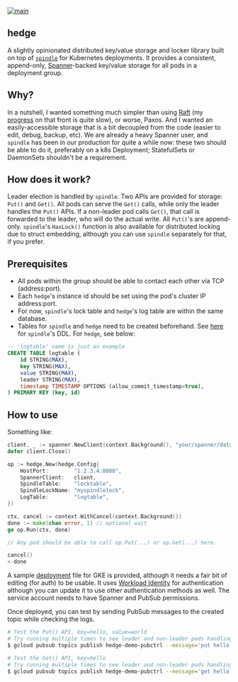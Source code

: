 [![main](https://github.com/flowerinthenight/hedge/actions/workflows/main.yml/badge.svg)](https://github.com/flowerinthenight/hedge/actions/workflows/main.yml)

## hedge
A slightly opinionated distributed key/value storage and locker library built on top of [`spindle`](https://github.com/flowerinthenight/spindle) for Kubernetes deployments. It provides a consistent, append-only, [Spanner](https://cloud.google.com/spanner)-backed key/value storage for all pods in a deployment group.

## Why?
In a nutshell, I wanted something much simpler than using [Raft](https://raft.github.io/) (my [progress](https://github.com/flowerinthenight/testqrm) on that front is quite slow), or worse, Paxos. And I wanted an easily-accessible storage that is a bit decoupled from the code (easier to edit, debug, backup, etc). We are already a heavy Spanner user, and `spindle` has been in our production for quite a while now: these two should be able to do it, preferably on a k8s Deployment; StatefulSets or DaemonSets shouldn't be a requirement.

## How does it work?
Leader election is handled by `spindle`. Two APIs are provided for storage: `Put()` and `Get()`. All pods can serve the `Get()` calls, while only the leader handles the `Put()` APIs. If a non-leader pod calls `Get()`, that call is forwarded to the leader, who will do the actual write. All `Put()`'s are append-only. `spindle`'s `HasLock()` function is also available for distributed locking due to struct embedding, although you can use `spindle` separately for that, if you prefer.

## Prerequisites
* All pods within the group should be able to contact each other via TCP (address:port).
* Each `hedge`'s instance id should be set using the pod's cluster IP address:port.
* For now, `spindle`'s lock table and `hedge`'s log table are within the same database.
* Tables for `spindle` and `hedge` need to be created beforehand. See [here](https://github.com/flowerinthenight/spindle#usage) for `spindle`'s DDL. For `hedge`, see below:

```sql
-- 'logtable' name is just an example
CREATE TABLE logtable (
    id STRING(MAX),
    key STRING(MAX),
    value STRING(MAX),
    leader STRING(MAX),
    timestamp TIMESTAMP OPTIONS (allow_commit_timestamp=true),
) PRIMARY KEY (key, id)
```

## How to use
Something like:
```go
client, _ := spanner.NewClient(context.Background(), "your/spanner/database")
defer client.Close()

op := hedge.New(hedge.Config{
	HostPort:        "1.2.3.4:8080",
	SpannerClient:   client,
	SpindleTable:    "locktable",
	SpindleLockName: "myspindlelock",
	LogTable:        "logtable",
})

ctx, cancel := context.WithCancel(context.Background())
done := make(chan error, 1) // optional wait
go op.Run(ctx, done)

// Any pod should be able to call op.Put(...) or op.Get(...) here.

cancel()
<-done
```

A sample [deployment](./deployment_template.yaml) file for GKE is provided, although it needs a fair bit of editing (for auth) to be usable. It uses [Workload Identity](https://cloud.google.com/kubernetes-engine/docs/how-to/workload-identity) for authentication although you can update it to use other authentication methods as well. The service account needs to have Spanner and PubSub permissions.

Once deployed, you can test by sending PubSub messages to the created topic while checking the logs.
```sh
# Test the Put() API, key=hello, value=world
# Try running multiple times to see leader and non-leader pods handling the messages.
$ gcloud pubsub topics publish hedge-demo-pubctrl --message='put hello world'

# Test the Get() API, key=hello
# Try running multiple times to see leader and non-leader pods handling the messages.
$ gcloud pubsub topics publish hedge-demo-pubctrl --message='get hello'
```
